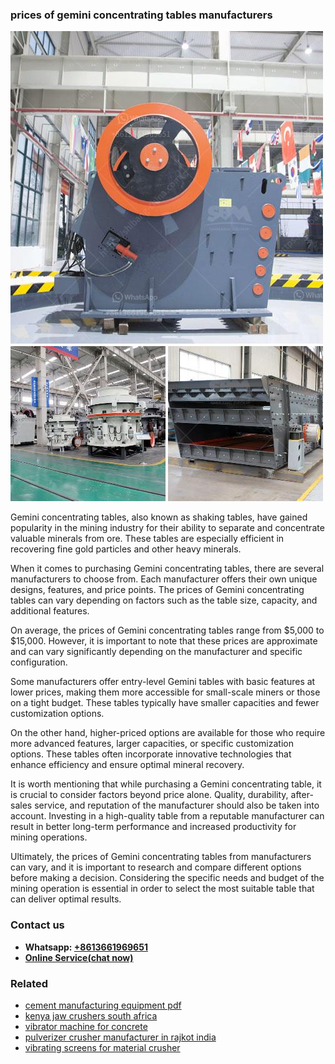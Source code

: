 <h3>prices of gemini concentrating tables manufacturers</h3><img src='1708498201.jpg' alt=''><p>Gemini concentrating tables, also known as shaking tables, have gained popularity in the mining industry for their ability to separate and concentrate valuable minerals from ore. These tables are especially efficient in recovering fine gold particles and other heavy minerals.</p><p>When it comes to purchasing Gemini concentrating tables, there are several manufacturers to choose from. Each manufacturer offers their own unique designs, features, and price points. The prices of Gemini concentrating tables can vary depending on factors such as the table size, capacity, and additional features.</p><p>On average, the prices of Gemini concentrating tables range from $5,000 to $15,000. However, it is important to note that these prices are approximate and can vary significantly depending on the manufacturer and specific configuration.</p><p>Some manufacturers offer entry-level Gemini tables with basic features at lower prices, making them more accessible for small-scale miners or those on a tight budget. These tables typically have smaller capacities and fewer customization options.</p><p>On the other hand, higher-priced options are available for those who require more advanced features, larger capacities, or specific customization options. These tables often incorporate innovative technologies that enhance efficiency and ensure optimal mineral recovery.</p><p>It is worth mentioning that while purchasing a Gemini concentrating table, it is crucial to consider factors beyond price alone. Quality, durability, after-sales service, and reputation of the manufacturer should also be taken into account. Investing in a high-quality table from a reputable manufacturer can result in better long-term performance and increased productivity for mining operations.</p><p>Ultimately, the prices of Gemini concentrating tables from manufacturers can vary, and it is important to research and compare different options before making a decision. Considering the specific needs and budget of the mining operation is essential in order to select the most suitable table that can deliver optimal results.</p><h3>Contact us</h3><ul><li><strong>Whatsapp:&nbsp;<a href="https://wa.me/8613661969651">+8613661969651</a></strong></li><li><a href="https://swt.shibang-china.com/?git&amp;zhl&amp;prices of gemini concentrating tables manufacturers"><strong>Online Service(chat now)</strong></a></li></ul><h3>Related</h3><ul><li><a href='cement manufacturing equipment pdf.md'>cement manufacturing equipment pdf</a></li><li><a href='kenya jaw crushers south africa.md'>kenya jaw crushers south africa</a></li><li><a href='vibrator machine for concrete.md'>vibrator machine for concrete</a></li><li><a href='pulverizer crusher manufacturer in rajkot india.md'>pulverizer crusher manufacturer in rajkot india</a></li><li><a href='vibrating screens for material crusher.md'>vibrating screens for material crusher</a></li></ul>